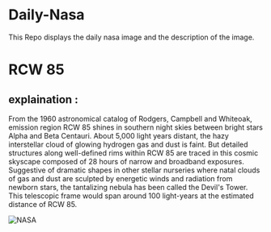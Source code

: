 # Daily-Nasa

This Repo displays the daily nasa image and the description of the image.

<!--NASA-->
# RCW 85
## explaination :

From the 1960 astronomical catalog of Rodgers, Campbell and Whiteoak, emission region RCW 85 shines in southern night skies between bright stars Alpha and Beta Centauri. About 5,000 light years distant, the hazy interstellar cloud of glowing hydrogen gas and dust is faint. But detailed structures along well-defined rims within RCW 85 are traced in this cosmic skyscape composed of 28 hours of narrow and broadband exposures. Suggestive of dramatic shapes in other stellar nurseries where natal clouds of gas and dust are sculpted by energetic winds and radiation from newborn stars, the tantalizing nebula has been called the Devil's Tower. This telescopic frame would span around 100 light-years at the estimated distance of RCW 85.

![NASA](https://apod.nasa.gov/apod/image/2406/HaLRGB+v2Pugh1100c.jpg)
<!--/NASA-->